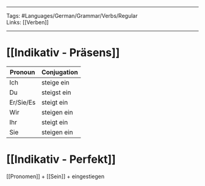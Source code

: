 ___
Tags: #Languages/German/Grammar/Verbs/Regular  
Links: [[Verben]]
___
# [[Indikativ - Präsens]]
Pronoun|Conjugation
------------ | ------------
Ich | steige ein
Du | steigst ein
Er/Sie/Es | steigt ein
Wir | steigen ein
Ihr | steigt ein
Sie | steigen ein


# [[Indikativ - Perfekt]]
[[Pronomen]] + [[Sein]] + eingestiegen